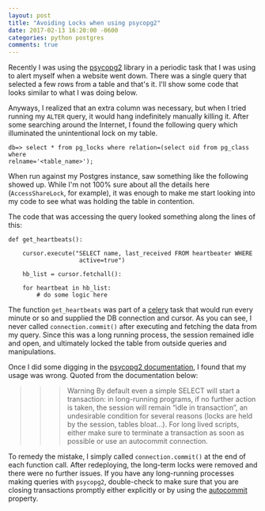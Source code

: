 ```yaml
---
layout: post
title: "Avoiding Locks when using psycopg2"
date: 2017-02-13 16:20:00 -0600
categories: python postgres
comments: true
---
```


Recently I was using the [psycopg2][psycopg2] library in a periodic task that
I was using to alert myself when a website went down. There was a single
query that selected a few rows from a table and that's it. I'll show some code
that looks similar to what I was doing below.

Anyways, I realized that an extra column was necessary, but when I tried
running my `ALTER` query, it would hang indefinitely manually killing it. After
some searching around the Internet, I found the following query which
illuminated the unintentional lock on my table.

```
db=> select * from pg_locks where relation=(select oid from pg_class where
relname='<table_name>');
```

When run against my Postgres instance, saw something like the following showed
up. While I'm not 100% sure about all the details here (`AccessShareLock`, for
example), it was enough to make me start looking into my code to see what was 
holding the table in contention.

The code that was accessing the query looked something along the lines of this:

```
def get_heartbeats():
    
    cursor.execute("SELECT name, last_received FROM heartbeater WHERE
                    active=true")

    hb_list = cursor.fetchall():

    for heartbeat in hb_list:
        # do some logic here
```

The function `get_heartbeats` was part of a [celery][celery] task that would
run every minute or so and supplied the DB connection and cursor. As you can
see, I never called `connection.commit()` after executing and fetching the data
from my query. Since this was a long running process, the session remained idle
and open, and ultimately locked the table from outside queries and manipulations.

Once I did some digging in the [psycopg2 documentation][psycopg2_docs], I found
that my usage was wrong. Quoted from the documentation below:

>>> Warning By default even a simple SELECT will start a transaction: in
>>> long-running programs, if no further action is taken, the session will remain
>>> “idle in transaction”, an undesirable condition for several reasons (locks are
>>> held by the session, tables bloat...). For long lived scripts, either make sure
>>> to terminate a transaction as soon as possible or use an autocommit connection.

To remedy the mistake, I simply called `connection.commit()` at the end of each
function call. After redeploying, the long-term locks were removed and there
were no further issues. If you have any long-running processes making queries
with `psycopg2`, double-check to make sure that you are closing transactions
promptly either explicitly or by using the [autocommit][autocommit] property.

[psycopg2]: http://initd.org/psycopg
[psycopg2_docs]: http://initd.org/psycopg/docs/usage.html#transactions-control
[celery]: http://www.celeryproject.org/
[autocommit]: http://initd.org/psycopg/docs/connection.html#connection.autocommit 

